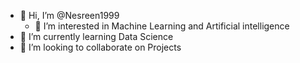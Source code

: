 - 👋 Hi, I’m @Nesreen1999
  - 👀 I’m interested in Machine Learning and Artificial intelligence
- 🌱 I’m currently learning Data Science
- 💞️ I’m looking to collaborate on Projects

<!---
Nesreen1999/Nesreen1999 is a ✨ special ✨ repository because its `README.md` (this file) appears on your GitHub profile.
You can click the Preview link to take a look at your changes.
--->
